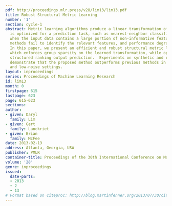 ```yaml
---
pdf: http://proceedings.mlr.press/v28/lim13/lim13.pdf
title: Robust Structural Metric Learning
number: '1'
section: cycle-1
abstract: Metric learning algorithms produce a linear transformation of data which
  is optimized for a prediction task, such as nearest-neighbor classification or ranking.  However,
  when the input data contains a large portion of non-informative features, existing
  methods fail to identify the relevant features, and performance degrades accordingly.
  In this paper, we present an efficient and robust structural metric learning algorithm
  which enforces group sparsity on the learned transformation, while optimizing for
  structured ranking output prediction.  Experiments on synthetic and real datasets
  demonstrate that the proposed method outperforms previous methods in both high-
  and low-noise settings.
layout: inproceedings
series: Proceedings of Machine Learning Research
id: lim13
month: 0
firstpage: 615
lastpage: 623
page: 615-623
sections: 
author:
- given: Daryl
  family: Lim
- given: Gert
  family: Lanckriet
- given: Brian
  family: McFee
date: 2013-02-13
address: Atlanta, Georgia, USA
publisher: PMLR
container-title: Proceedings of the 30th International Conference on Machine Learning
volume: '28'
genre: inproceedings
issued:
  date-parts:
  - 2013
  - 2
  - 13
# Format based on citeproc: http://blog.martinfenner.org/2013/07/30/citeproc-yaml-for-bibliographies/
---
```

